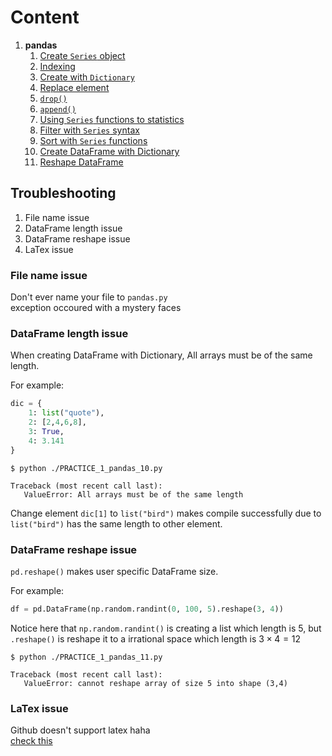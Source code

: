 # Content

1. **pandas**
   1. [Create `Series` object](./pandas/PRACTICE_1_pandas_01.py)
   2. [Indexing](./pandas/PRACTICE_1_pandas_02.py)
   3. [Create with `Dictionary`](./pandas/PRACTICE_1_pandas_03.py)
   4. [Replace element](./pandas/PRACTICE_1_pandas_04.py)
   5. [`drop()`](./pandas/PRACTICE_1_pandas_05.py)
   6. [`append()`](./pandas/PRACTICE_1_pandas_06.py)
   7. [Using `Series` functions to statistics](./pandas/PRACTICE_1_pandas_07.py)
   8. [Filter with `Series` syntax](./pandas/PRACTICE_1_pandas_08.py)
   9. [Sort with `Series` functions](./pandas/PRACTICE_1_pandas_09.py)
   10. [Create DataFrame with Dictionary](./pandas/PRACTICE_1_pandas_10.py)
   11. [Reshape DataFrame](./pandas/PRACTICE_1_pandas_11.py)

## Troubleshooting

   1. File name issue
   2. DataFrame length issue
   3. DataFrame reshape issue
   4. LaTex issue

### File name issue

Don't ever name your file to `pandas.py`  
exception occoured with a mystery faces

### DataFrame length issue

When creating DataFrame with Dictionary, All arrays must be of the same length.  

For example:

```py
dic = {
    1: list("quote"),
    2: [2,4,6,8],
    3: True,
    4: 3.141
}
```

```console
$ python ./PRACTICE_1_pandas_10.py

Traceback (most recent call last):
   ValueError: All arrays must be of the same length
```

Change element `dic[1]` to `list("bird")` makes compile successfully due to `list("bird")` has the same length to other element.

### DataFrame reshape issue

`pd.reshape()` makes user specific DataFrame size.

For example:

```py
df = pd.DataFrame(np.random.randint(0, 100, 5).reshape(3, 4))
```

Notice here that `np.random.randint()` is creating a list which length is 5, but `.reshape()` is reshape it to a irrational space which length is $3\times 4=12$

```console
$ python ./PRACTICE_1_pandas_11.py

Traceback (most recent call last):
   ValueError: cannot reshape array of size 5 into shape (3,4)
```

### LaTex issue

Github doesn't support latex haha  
[check this](https://gist.github.com/a-rodin/fef3f543412d6e1ec5b6cf55bf197d7b)
